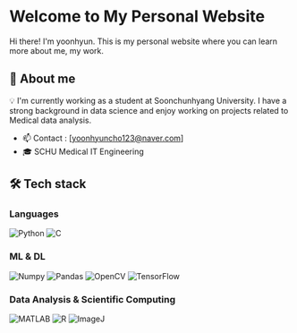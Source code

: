 # Welcome to My Personal Website

Hi there! I'm yoonhyun. This is my personal website where you can learn more about me, my work.

##  📝 About me

 💡 I'm currently working as a student at Soonchunhyang University. I have a strong background in data science and enjoy working on projects related to Medical data analysis.

- 📫 Contact : [yoonhyuncho123@naver.com]
- 🎓 SCHU Medical IT Engineering

## 🛠 Tech stack

### Languages
![Python](https://img.shields.io/badge/-Python-333333?style=flat&logo=python)
![C](https://img.shields.io/badge/-C-333333?style=flat&logo=c)

### ML & DL
![Numpy](https://img.shields.io/badge/-Numpy-013243?style=flat&logo=numpy)
![Pandas](https://img.shields.io/badge/-Pandas-150458?style=flat&logo=pandas)
![OpenCV](https://img.shields.io/badge/-OpenCV-5C3EE8?style=flat&logo=opencv)
![TensorFlow](https://img.shields.io/badge/-TensorFlow-FF6F00?style=flat&logo=tensorflow)

### Data Analysis & Scientific Computing
![MATLAB](https://img.shields.io/badge/-MATLAB-333333?style=flat&logo=mathworks)
![R](https://img.shields.io/badge/-R-276DC3?style=flat&logo=r)
![ImageJ](https://img.shields.io/badge/-ImageJ-3776AB?style=flat&logo=imagej)

<!--
## Projects

Here are some of the projects I've been working on:

1. **Project Name**: [Brief description of the project]
   - [GitHub Repository](GitHub URL)
   
   - [Live Demo](Live Demo URL, if available)
  

2. **Project Name**: [Brief description of the project]
   - [GitHub Repository](GitHub URL)
   
   - [Live Demo](Live Demo URL, if available)
   -->


